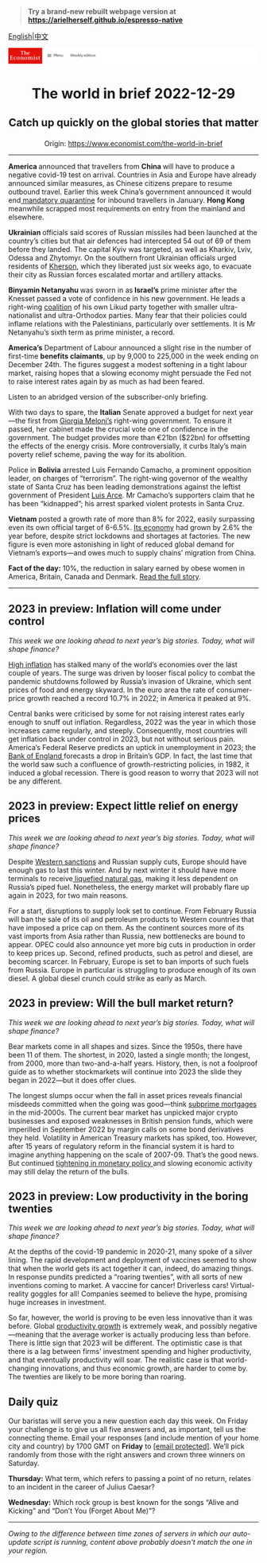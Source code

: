 > **Try a brand-new rebuilt webpage version at https://arielherself.github.io/espresso-native**

[English](https://github.com/arielherself/espresso/blob/main/README.md)|[中文](https://github-com.translate.goog/arielherself/espresso/blob/main/README.md?_x_tr_sl=en&_x_tr_tl=zh-CN&_x_tr_hl=zh-CN&_x_tr_pto=wapp)



![The Economist](menubar.png)

# <p align="center">The world in brief 2022-12-29</p>

## <p align="center">Catch up quickly on the global stories that matter</p>

<p align="center">Origin: <a href="https://www.economist.com/the-world-in-brief">https://www.economist.com/the-world-in-brief</a><hr>

<strong>America </strong>announced that travellers from <strong>China </strong>will have to produce a negative covid-19 test on arrival. Countries in Asia and Europe have already announced similar measures, as Chinese citizens prepare to resume outbound travel. Earlier this week China’s government announced it would end[ mandatory quarantine](https://www.economist.com/leaders/2022/12/07/china-is-loosening-its-covid-restrictions-at-great-risk) for inbound travellers in January. <strong>Hong Kong </strong>meanwhile scrapped most requirements on entry from the mainland and elsewhere.

<strong>Ukrainian </strong>officials said scores of Russian missiles had been launched at the country’s cities but that air defences had intercepted 54 out of 69 of them before they landed. The capital Kyiv was targeted, as well as Kharkiv, Lviv, Odessa and Zhytomyr. On the southern front Ukrainian officials urged residents of [Kherson](https://www.economist.com/graphic-detail/2022/11/15/the-battle-for-kherson-in-maps), which they liberated just six weeks ago, to evacuate their city as Russian forces escalated mortar and artillery attacks. 

<strong>Binyamin Netanyahu </strong>was sworn in as<strong> Israel’s</strong> prime minister after the Knesset passed a vote of confidence in his new government. He leads a right-wing [coalition](https://www.economist.com/middle-east-and-africa/2022/11/10/the-changing-nature-of-israeli-politics) of his own Likud party together with smaller ultra-nationalist and ultra-Orthodox parties. Many fear that their policies could inflame relations with the Palestinians, particularly over settlements. It is Mr Netanyahu’s sixth term as prime minister, a record.

<strong>America’s</strong> Department of Labour announced a slight rise in the number of first-time <strong>benefits claimants</strong>, up by 9,000 to 225,000 in the week ending on December 24th. The figures suggest a modest softening in a tight labour market, raising hopes that a slowing economy might persuade the Fed not to raise interest rates again by as much as had been feared.

Listen to an abridged version of the subscriber-only briefing.

With two days to spare, the <strong>Italian</strong> Senate approved a budget for next year—the first from [Giorgia Meloni’s](https://www.economist.com/the-world-ahead/2022/11/18/italians-will-soon-discover-who-the-real-giorgia-meloni-is) right-wing government. To ensure it passed, her cabinet made the crucial vote one of confidence in the government. The budget provides more than €21bn ($22bn) for offsetting the effects of the energy crisis. More controversially, it curbs Italy’s main poverty relief scheme, paving the way for its abolition.

Police in <strong>Bolivia</strong> arrested Luis Fernando Camacho, a prominent opposition leader, on charges of “terrorism”. The right-wing governor of the wealthy state of Santa Cruz has been leading demonstrations against the leftist government of President [Luis Arce](https://www.economist.com/the-americas/2020/10/24/dont-mess-up-bolivias-miracle). Mr Camacho’s supporters claim that he has been “kidnapped”; his arrest sparked violent protests in Santa Cruz.

<strong>Vietnam </strong>posted a growth rate of more than 8% for 2022, easily surpassing even its own official target of 6-6.5%. [Its economy](https://www.economist.com/asia/2022/09/22/vietnam-is-emerging-as-a-winner-from-the-era-of-deglobalisation) had grown by 2.6% the year before, despite strict lockdowns and shortages at factories. The new figure is even more astonishing in light of reduced global demand for Vietnam’s exports—and owes much to supply chains’ migration from China.

<strong>Fact of the day:</strong> 10%, the reduction in salary earned by obese women in America, Britain, Canada and Denmark. [Read the full story](https://www.economist.com/christmas-specials/2022/12/20/the-economics-of-thinness).

----------

## 2023 in preview: Inflation will come under control

<em>This week we are looking ahead to next year’s big stories. Today, what will shape finance?</em>

[High inflation](https://www.economist.com/special-report/2022/10/05/the-inflation-problem-will-get-better-before-it-gets-worse) has stalked many of the world’s economies over the last couple of years. The surge was driven by looser fiscal policy to combat the pandemic shutdowns followed by Russia’s invasion of Ukraine, which sent prices of food and energy skyward. In the euro area the rate of consumer-price growth reached a record 10.7% in 2022; in America it peaked at 9%.

Central banks were criticised by some for not raising interest rates early enough to snuff out inflation. Regardless, 2022 was the year in which those increases came regularly, and steeply. Consequently, most countries will get inflation back under control in 2023, but not without serious pain. America’s Federal Reserve predicts an uptick in unemployment in 2023; the [Bank of England ](https://www.economist.com/britain/2022/10/27/the-bank-of-england-has-seen-off-several-threats)forecasts a drop in Britain’s GDP. In fact, the last time that the world saw such a confluence of growth-restricting policies, in 1982, it induced a global recession. There is good reason to worry that 2023 will not be any different. 

## 2023 in preview: Expect little relief on energy prices

<em>This week we are looking ahead to next year’s big stories. Today, what will shape finance?</em>

Despite [Western sanctions](https://www.economist.com/finance-and-economics/2022/08/24/western-sanctions-will-eventually-impair-russias-economy) and Russian supply cuts, Europe should have enough gas to last this winter. And by next winter it should have more terminals to receive[ liquefied natural gas](https://www.economist.com/business/2022/11/10/can-american-liquefied-natural-gas-rescue-europe), making it less dependent on Russia’s piped fuel. Nonetheless, the energy market will probably flare up again in 2023, for two main reasons.

For a start, disruptions to supply look set to continue. From February Russia will ban the sale of its oil and petroleum products to Western countries that have imposed a price cap on them. As the continent sources more of its vast imports from Asia rather than Russia, new bottlenecks are bound to appear. OPEC could also announce yet more big cuts in production in order to keep prices up. Second, refined products, such as petrol and diesel, are becoming scarcer. In February, Europe is set to ban imports of such fuels from Russia. Europe in particular is struggling to produce enough of its own diesel. A global diesel crunch could strike as early as March.

## 2023 in preview: Will the bull market return?

<em>This week we are looking ahead to next year’s big stories. Today, what will shape finance?</em>

Bear markets come in all shapes and sizes. Since the 1950s, there have been 11 of them. The shortest, in 2020, lasted a single month; the longest, from 2000, more than two-and-a-half years. History, then, is not a foolproof guide as to whether stockmarkets will continue into 2023 the slide they began in 2022—but it does offer clues.

The longest slumps occur when the fall in asset prices reveals financial misdeeds committed when the going was good—think [subprime mortgages](https://www.economist.com/special-report/2017/05/04/how-the-2007-08-crisis-unfolded) in the mid-2000s. The current bear market has unpicked major crypto businesses and exposed weaknesses in British pension funds, which were imperilled in September 2022 by margin calls on some bond derivatives they held. Volatility in American Treasury markets has spiked, too. However, after 15 years of regulatory reform in the financial system it is hard to imagine anything happening on the scale of 2007-09. That’s the good news. But continued [tightening in monetary policy ](https://www.economist.com/finance-and-economics/2022/10/13/rates-are-rising-at-unprecedented-speed-when-will-they-bite)and slowing economic activity may still delay the return of the bulls.

## 2023 in preview: Low productivity in the boring twenties

<em>This week we are looking ahead to next year’s big stories. Today, what will shape finance?</em>

At the depths of the covid-19 pandemic in 2020-21, many spoke of a silver lining. The rapid development and deployment of vaccines seemed to show that when the world gets its act together it can, indeed, do amazing things. In response pundits predicted a “roaring twenties”, with all sorts of new inventions coming to market. A vaccine for cancer! Driverless cars! Virtual-reality goggles for all! Companies seemed to believe the hype, promising huge increases in investment.

So far, however, the world is proving to be even less innovative than it was before. Global [productivity growth](https://www.economist.com/leaders/2022/12/14/why-are-the-rich-worlds-politicians-giving-up-on-economic-growth) is extremely weak, and possibly negative—meaning that the average worker is actually producing less than before. There is little sign that 2023 will be different. The optimistic case is that there is a lag between firms’ investment spending and higher productivity, and that eventually productivity will soar. The realistic case is that world-changing innovations, and thus economic growth, are harder to come by. The twenties are likely to be more boring than roaring.

## Daily quiz

Our baristas will serve you a new question each day this week. On Friday your challenge is to give us all five answers and, as important, tell us the connecting theme. Email your responses (and include mention of your home city and country) by 1700 GMT on <strong>Friday</strong> to [<span class="__cf_email__" data-cfemail="eabb9f8390af999a988f999985aa8f898584858783999ec4898587">[email&#160;protected]</span>](https://mail.google.com/mail/?view=cm&amp;fs=1&amp;tf=1&amp;to=QuizEspresso@economist.com). We’ll pick randomly from those with the right answers and crown three winners on Saturday.

<strong>Thursday:</strong> What term, which refers to passing a point of no return, relates to an incident in the career of Julius Caesar?

<strong>Wednesday:</strong> Which rock group is best known for the songs “Alive and Kicking” and “Don’t You (Forget About Me)”?

----------

*Owing to the difference between time zones of servers in which our auto-update script is running, content above probably doesn't match the one in your region.*
